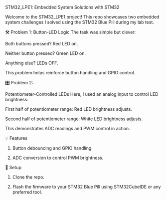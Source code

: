 STM32_LPE1: Embedded System Solutions with STM32

Welcome to the STM32_LPE1 project! This repo showcases two embedded system challenges I solved using the STM32 Blue Pill during my lab test.

🛠 Problem 1: 
Button-LED Logic
The task was simple but clever:

Both buttons pressed? Red LED on.

Neither button pressed? Green LED on.

Anything else? LEDs OFF.

This problem helps reinforce button handling and GPIO control.

🎛 Problem 2: 

Potentiometer-Controlled LEDs
Here, I used an analog input to control LED brightness:

First half of potentiometer range: Red LED brightness adjusts.

Second half of potentiometer range: White LED brightness adjusts.

This demonstrates ADC readings and PWM control in action.

💡 Features

1. Button debouncing and GPIO handling.

2. ADC conversion to control PWM brightness.

🚀 Setup

1. Clone the repo.

2. Flash the firmware to your STM32 Blue Pill using STM32CubeIDE or any preferred tool.
